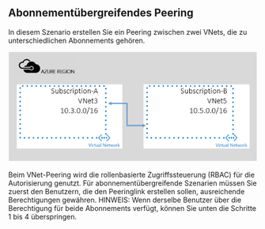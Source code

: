 ## Abonnementübergreifendes Peering

In diesem Szenario erstellen Sie ein Peering zwischen zwei VNets, die zu unterschiedlichen Abonnements gehören.

![Abonnementübergreifendes Szenario](./media/virtual-networks-create-vnetpeering-scenario-crosssub-include/figure01.PNG)

Beim VNet-Peering wird die rollenbasierte Zugriffssteuerung (RBAC) für die Autorisierung genutzt. Für abonnementübergreifende Szenarien müssen Sie zuerst den Benutzern, die den Peeringlink erstellen sollen, ausreichende Berechtigungen gewähren. HINWEIS: Wenn derselbe Benutzer über die Berechtigung für beide Abonnements verfügt, können Sie unten die Schritte 1 bis 4 überspringen.

<!---HONumber=AcomDC_0803_2016-->